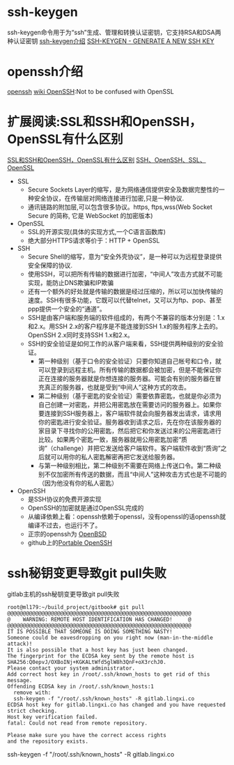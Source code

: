 # ssh-keygen
ssh-keygen命令用于为“ssh”生成、管理和转换认证密钥，它支持RSA和DSA两种认证密钥
[ssh-keygen介绍](https://www.cnblogs.com/kerrycode/p/9410928.html)
[SSH-KEYGEN - GENERATE A NEW SSH KEY](https://www.ssh.com/ssh/keygen/)

# openssh介绍
[openssh](https://www.ssh.com/ssh/openssh)
[wiki OpenSSH](https://en.wikipedia.org/wiki/OpenSSH):Not to be confused with OpenSSL

# 扩展阅读:SSL和SSH和OpenSSH，OpenSSL有什么区别
[SSL和SSH和OpenSSH，OpenSSL有什么区别](https://www.cnblogs.com/foohack/p/4103212.html)
[SSH、OpenSSH、SSL、OpenSSL](https://www.jianshu.com/p/6ab9700a69bb)

- SSL
    + Secure Sockets Layer的缩写，是为网络通信提供安全及数据完整性的一种安全协议，在传输层对网络连接进行加密,只是一种协议.
    + 通讯链路的附加层,可以包含很多协议。https, ftps,wss(Web Socket Secure 的简称, 它是 WebSocket 的加密版本)
- OpenSSL
    + SSL的开源实现(具体的实现方式,一个C语言函数库)
    + 绝大部分HTTPS请求等价于：HTTP + OpenSSL
- SSH
    + Secure Shell的缩写，意为“安全外壳协议”，是一种可以为远程登录提供安全保障的协议.
    + 使用SSH，可以把所有传输的数据进行加密，“中间人”攻击方式就不可能实现，能防止DNS欺骗和IP欺骗
    + 还有一个额外的好处就是传输的数据是经过压缩的，所以可以加快传输的速度。SSH有很多功能，它既可以代替telnet，又可以为ftp、pop、甚至ppp提供一个安全的“通道”。
    + SSH是由客户端和服务端的软件组成的，有两个不兼容的版本分别是：1.x和2.x。用SSH 2.x的客户程序是不能连接到SSH 1.x的服务程序上去的。OpenSSH 2.x同时支持SSH 1.x和2.x。
    + SSH的安全验证是如何工作的从客户端来看，SSH提供两种级别的安全验证。
        * 第一种级别（基于口令的安全验证）只要你知道自己帐号和口令，就可以登录到远程主机。所有传输的数据都会被加密，但是不能保证你正在连接的服务器就是你想连接的服务器。可能会有别的服务器在冒充真正的服务器，也就是受到“中间人”这种方式的攻击。
        * 第二种级别（基于密匙的安全验证）需要依靠密匙，也就是你必须为自己创建一对密匙，并把公用密匙放在需要访问的服务器上。如果你要连接到SSH服务器上，客户端软件就会向服务器发出请求，请求用你的密匙进行安全验证。服务器收到请求之后，先在你在该服务器的家目录下寻找你的公用密匙，然后把它和你发送过来的公用密匙进行比较。如果两个密匙一致，服务器就用公用密匙加密“质询”（challenge）并把它发送给客户端软件。客户端软件收到“质询”之后就可以用你的私人密匙解密再把它发送给服务器。
        * 与第一种级别相比，第二种级别不需要在网络上传送口令。第二种级别不仅加密所有传送的数据，而且“中间人”这种攻击方式也是不可能的（因为他没有你的私人密匙）
- OpenSSH
    + 是SSH协议的免费开源实现
    + OpenSSH的加密就是通过OpenSSL完成的
    + 从编译依赖上看：openssh依赖于openssl，没有openssl的话openssh就编译不过去，也运行不了。
    + 正宗的openssh为 [OpenBSD](https://www.openssh.com/)
    + github上的[Portable OpenSSH](https://github.com/openssh/openssh-portable)
# ssh秘钥变更导致git pull失败
gitlab主机的ssh秘钥变更导致git pull失败
```
root@ml179:~/build_project/gitbook# git pull
@@@@@@@@@@@@@@@@@@@@@@@@@@@@@@@@@@@@@@@@@@@@@@@@@@@@@@@@@@@
@    WARNING: REMOTE HOST IDENTIFICATION HAS CHANGED!     @
@@@@@@@@@@@@@@@@@@@@@@@@@@@@@@@@@@@@@@@@@@@@@@@@@@@@@@@@@@@
IT IS POSSIBLE THAT SOMEONE IS DOING SOMETHING NASTY!
Someone could be eavesdropping on you right now (man-in-the-middle attack)!
It is also possible that a host key has just been changed.
The fingerprint for the ECDSA key sent by the remote host is
SHA256:Q0epvJ/OXBoINj+KGKALtWfd5glW8h3QnF+oX3rchJ0.
Please contact your system administrator.
Add correct host key in /root/.ssh/known_hosts to get rid of this message.
Offending ECDSA key in /root/.ssh/known_hosts:1
  remove with:
  ssh-keygen -f "/root/.ssh/known_hosts" -R gitlab.lingxi.co
ECDSA host key for gitlab.lingxi.co has changed and you have requested strict checking.
Host key verification failed.
fatal: Could not read from remote repository.

Please make sure you have the correct access rights
and the repository exists.
```
ssh-keygen -f "/root/.ssh/known_hosts" -R gitlab.lingxi.co